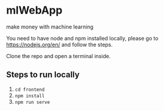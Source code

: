 # mlWebApp
make money with machine learning

You need to have node and npm installed locally, please go to https://nodejs.org/en/ and follow the steps.

Clone the repo and open a terminal inside.

## Steps to run locally
1. `cd frontend`
2. `npm install`
3. `npm run serve`
